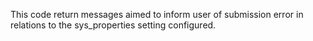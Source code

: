 This code return messages aimed to inform user of submission error in relations to the sys_properties setting configured.

